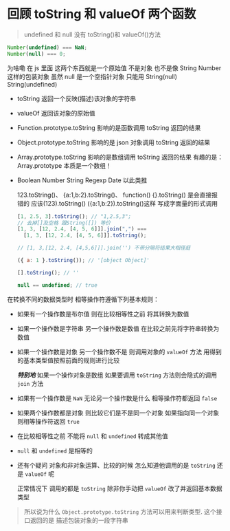 # 回顾 toString 和 valueOf 两个函数

> undefined 和 null 没有 toString()和 valueOf()方法

```js
Number(undefined) === NaN;
Number(null) === 0;
```

为啥嘞 在 js 里面 这两个东西就是一个原始值 不是对象 也不是像 String Number 这样的包装对象 虽然 null 是一个空指针对象
只能用 String(null) String(undefined)

- toString 返回一个反映(描述)该对象的字符串

- valueOf 返回该对象的原始值

- Function.prototype.toString 影响的是函数调用 toString 返回的结果

- Object.prototype.toString 影响的是 json 对象调用 toString 返回的结果

- Array.prototype.toString 影响的是数组调用 toString 返回的结果 有趣的是：Array.prototype 本质是一个数组！

- Boolean Number String Regexp Date 以此类推

  123.toString()、 {a:1,b:2}.toString()、 function() {}.toString() 是会直接报错的
  应该(123).toString() ({a:1,b:2}).toString()这样 写成字面量的形式调用

  ```js
  [1, 2.5, 3].toString(); // "1,2.5,3";
  // 去掉[]及空格 跟String([]) 等价
  [1, 3, [12, 2.4, [4, 5, 6]]].join(",") ===
    [1, 3, [12, 2.4, [4, 5, 6]]].toString();

  // [1, 3,[12, 2.4, [4,5,6]]].join('') 不带分隔符结果大相径庭

  ({ a: 1 }.toString()); // '[object Object]'

  [].toString(); // ''

  null == undefined; // true
  ```

在转换不同的数据类型时 相等操作符遵循下列基本规则：

- 如果有一个操作数是布尔值 则在比较相等性之前 将其转换为数值

- 如果一个操作数是字符串 另一个操作数是数值 在比较之前先将字符串转换为数值

- 如果一个操作数是对象 另一个操作数不是 则调用对象的 `valueOf` 方法 用得到的基本类型值按照前面的规则进行比较

  **_特别地_** 如果一个操作对象是数组 如果要调用 `toString` 方法则会隐式的调用 `join` 方法

- 如果有一个操作数是 `NaN` 无论另一个操作数是什么 相等操作符都返回 `false`

- 如果两个操作数都是对象 则比较它们是不是同一个对象 如果指向同一个对象 则相等操作符返回 `true`

- 在比较相等性之前 不能将 `null` 和 `undefined` 转成其他值

- `null` 和 `undefined` 是相等的

- 还有个疑问 对象和非对象运算、比较的时候 怎么知道他调用的是 `toString` 还是 `valueOf` 呢

  正常情况下 调用的都是 `toString` 除非你手动把 `valueOf` 改了并返回基本数据类型

> 所以说为什么 `Object.prototype.toString` 方法可以用来判断类型.
> 这个接口返回的是 描述包装对象的一段字符串
